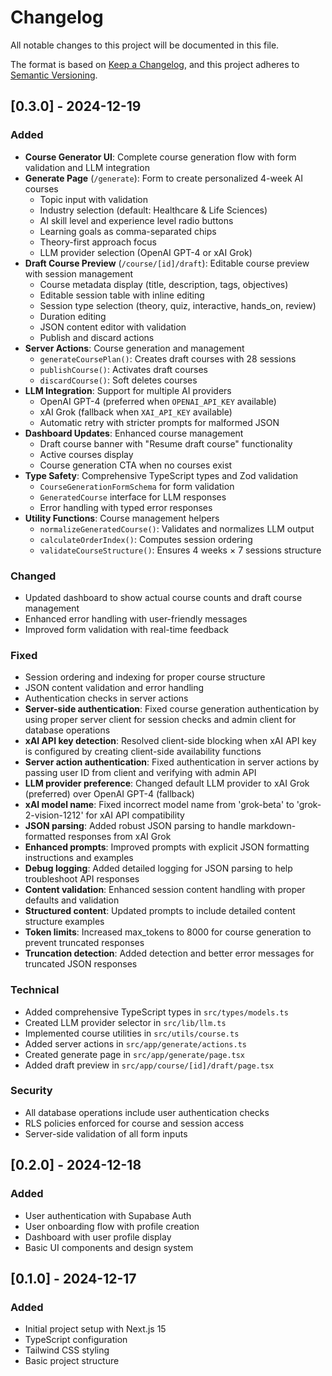 # Changelog

All notable changes to this project will be documented in this file.

The format is based on [Keep a Changelog](https://keepachangelog.com/en/1.0.0/),
and this project adheres to [Semantic Versioning](https://semver.org/spec/v2.0.0.html).

## [0.3.0] - 2024-12-19

### Added
- **Course Generator UI**: Complete course generation flow with form validation and LLM integration
- **Generate Page** (`/generate`): Form to create personalized 4-week AI courses
  - Topic input with validation
  - Industry selection (default: Healthcare & Life Sciences)
  - AI skill level and experience level radio buttons
  - Learning goals as comma-separated chips
  - Theory-first approach focus
  - LLM provider selection (OpenAI GPT-4 or xAI Grok)
- **Draft Course Preview** (`/course/[id]/draft`): Editable course preview with session management
  - Course metadata display (title, description, tags, objectives)
  - Editable session table with inline editing
  - Session type selection (theory, quiz, interactive, hands_on, review)
  - Duration editing
  - JSON content editor with validation
  - Publish and discard actions
- **Server Actions**: Course generation and management
  - `generateCoursePlan()`: Creates draft courses with 28 sessions
  - `publishCourse()`: Activates draft courses
  - `discardCourse()`: Soft deletes courses
- **LLM Integration**: Support for multiple AI providers
  - OpenAI GPT-4 (preferred when `OPENAI_API_KEY` available)
  - xAI Grok (fallback when `XAI_API_KEY` available)
  - Automatic retry with stricter prompts for malformed JSON
- **Dashboard Updates**: Enhanced course management
  - Draft course banner with "Resume draft course" functionality
  - Active courses display
  - Course generation CTA when no courses exist
- **Type Safety**: Comprehensive TypeScript types and Zod validation
  - `CourseGenerationFormSchema` for form validation
  - `GeneratedCourse` interface for LLM responses
  - Error handling with typed error responses
- **Utility Functions**: Course management helpers
  - `normalizeGeneratedCourse()`: Validates and normalizes LLM output
  - `calculateOrderIndex()`: Computes session ordering
  - `validateCourseStructure()`: Ensures 4 weeks × 7 sessions structure

### Changed
- Updated dashboard to show actual course counts and draft course management
- Enhanced error handling with user-friendly messages
- Improved form validation with real-time feedback

### Fixed
- Session ordering and indexing for proper course structure
- JSON content validation and error handling
- Authentication checks in server actions
- **Server-side authentication**: Fixed course generation authentication by using proper server client for session checks and admin client for database operations
- **xAI API key detection**: Resolved client-side blocking when xAI API key is configured by creating client-side availability functions
- **Server action authentication**: Fixed authentication in server actions by passing user ID from client and verifying with admin API
- **LLM provider preference**: Changed default LLM provider to xAI Grok (preferred) over OpenAI GPT-4 (fallback)
- **xAI model name**: Fixed incorrect model name from 'grok-beta' to 'grok-2-vision-1212' for xAI API compatibility
- **JSON parsing**: Added robust JSON parsing to handle markdown-formatted responses from xAI Grok
- **Enhanced prompts**: Improved prompts with explicit JSON formatting instructions and examples
- **Debug logging**: Added detailed logging for JSON parsing to help troubleshoot API responses
- **Content validation**: Enhanced session content handling with proper defaults and validation
- **Structured content**: Updated prompts to include detailed content structure examples
- **Token limits**: Increased max_tokens to 8000 for course generation to prevent truncated responses
- **Truncation detection**: Added detection and better error messages for truncated JSON responses

### Technical
- Added comprehensive TypeScript types in `src/types/models.ts`
- Created LLM provider selector in `src/lib/llm.ts`
- Implemented course utilities in `src/utils/course.ts`
- Added server actions in `src/app/generate/actions.ts`
- Created generate page in `src/app/generate/page.tsx`
- Added draft preview in `src/app/course/[id]/draft/page.tsx`

### Security
- All database operations include user authentication checks
- RLS policies enforced for course and session access
- Server-side validation of all form inputs

## [0.2.0] - 2024-12-18

### Added
- User authentication with Supabase Auth
- User onboarding flow with profile creation
- Dashboard with user profile display
- Basic UI components and design system

## [0.1.0] - 2024-12-17

### Added
- Initial project setup with Next.js 15
- TypeScript configuration
- Tailwind CSS styling
- Basic project structure
